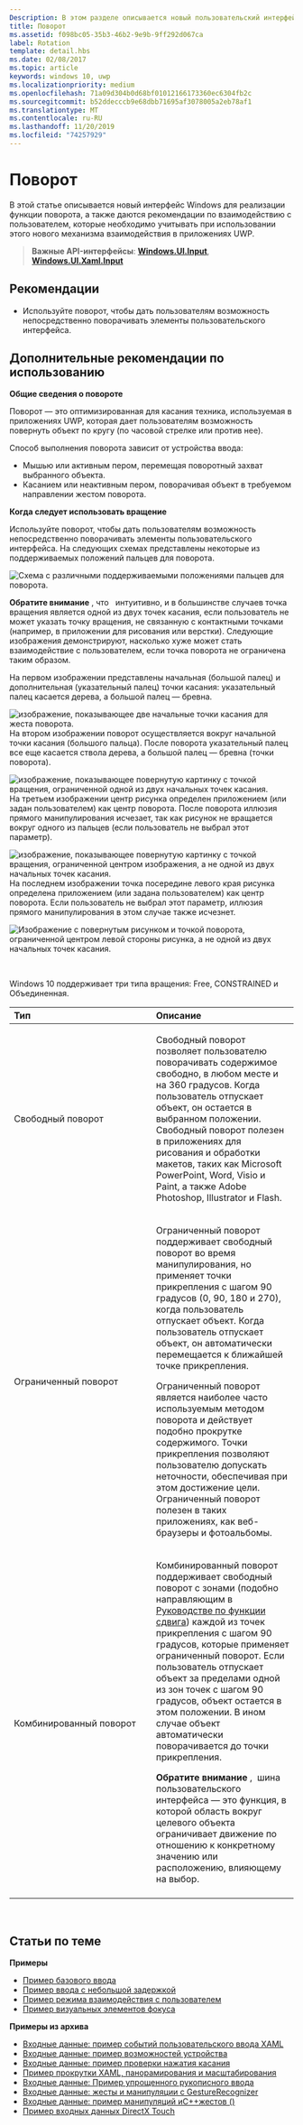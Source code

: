 ```yaml
---
Description: В этом разделе описывается новый пользовательский интерфейс Windows для вращения и приводятся рекомендации по работе с пользователем, которые следует учитывать при использовании этого нового механизма взаимодействия в приложении UWP.
title: Поворот
ms.assetid: f098bc05-35b3-46b2-9e9b-9ff292d067ca
label: Rotation
template: detail.hbs
ms.date: 02/08/2017
ms.topic: article
keywords: windows 10, uwp
ms.localizationpriority: medium
ms.openlocfilehash: 71a09d304b0d68bf01012166173360ec6304fb2c
ms.sourcegitcommit: b52ddecccb9e68dbb71695af3078005a2eb78af1
ms.translationtype: MT
ms.contentlocale: ru-RU
ms.lasthandoff: 11/20/2019
ms.locfileid: "74257929"
---
```

# <a name="rotation"></a>Поворот


В этой статье описывается новый интерфейс Windows для реализации функции поворота, а также даются рекомендации по взаимодействию с пользователем, которые необходимо учитывать при использовании этого нового механизма взаимодействия в приложениях UWP.

> **Важные API-интерфейсы**: [**Windows.UI.Input**](https://docs.microsoft.com/uwp/api/Windows.UI.Input), [**Windows.UI.Xaml.Input**](https://docs.microsoft.com/uwp/api/Windows.UI.Xaml.Input)

## <a name="dos-and-donts"></a>Рекомендации

-   Используйте поворот, чтобы дать пользователям возможность непосредственно поворачивать элементы пользовательского интерфейса.

## <a name="additional-usage-guidance"></a>Дополнительные рекомендации по использованию


**Общие сведения о повороте**

Поворот — это оптимизированная для касания техника, используемая в приложениях UWP, которая дает пользователям возможность повернуть объект по кругу (по часовой стрелке или против нее).

Способ выполнения поворота зависит от устройства ввода:

-   Мышью или активным пером, перемещая поворотный захват выбранного объекта.
-   Касанием или неактивным пером, поворачивая объект в требуемом направлении жестом поворота.

**Когда следует использовать вращение**

Используйте поворот, чтобы дать пользователям возможность непосредственно поворачивать элементы пользовательского интерфейса. На следующих схемах представлены некоторые из поддерживаемых положений пальцев для поворота.

![Схема с различными поддерживаемыми положениями пальцев для поворота.](images/ux-rotate-positions.png)

**Обратите внимание** , что   интуитивно, и в большинстве случаев точка вращения является одной из двух точек касания, если пользователь не может указать точку вращения, не связанную с контактными точками (например, в приложении для рисования или верстки). Следующие изображения демонстрируют, насколько хуже может стать взаимодействие с пользователем, если точка поворота не ограничена таким образом.

На первом изображении представлены начальная (большой палец) и дополнительная (указательный палец) точки касания: указательный палец касается дерева, а большой палец — бревна.

![изображение, показывающее две начальные точки касания для жеста поворота.](images/ux-rotate-points1.png)
На втором изображении поворот осуществляется вокруг начальной точки касания (большого пальца). После поворота указательный палец все еще касается ствола дерева, а большой палец — бревна (точки поворота).

![изображение, показывающее повернутую картинку с точкой вращения, ограниченной одной из двух начальных точек касания.](images/ux-rotate-points2.png)
На третьем изображении центр рисунка определен приложением (или задан пользователем) как центр поворота. После поворота иллюзия прямого манипулирования исчезает, так как рисунок не вращается вокруг одного из пальцев (если пользователь не выбрал этот параметр).

![изображение, показывающее повернутую картинку с точкой вращения, ограниченной центром изображения, а не одной из двух начальных точек касания.](images/ux-rotate-points3.png)
На последнем изображении точка посередине левого края рисунка определена приложением (или задана пользователем) как центр поворота. Если пользователь не выбрал этот параметр, иллюзия прямого манипулирования в этом случае также исчезнет.

![Изображение с повернутым рисунком и точкой поворота, ограниченной центром левой стороны рисунка, а не одной из двух начальных точек касания.](images/ux-rotate-points4.png)

 

Windows 10 поддерживает три типа вращения: Free, CONSTRAINED и Объединенная.

<table>
<colgroup>
<col width="50%" />
<col width="50%" />
</colgroup>
<thead>
<tr class="header">
<th align="left">Тип</th>
<th align="left">Описание</th>
</tr>
</thead>
<tbody>
<tr class="odd">
<td align="left">Свободный поворот</td>
<td align="left"><p>Свободный поворот позволяет пользователю поворачивать содержимое свободно, в любом месте и на 360 градусов. Когда пользователь отпускает объект, он остается в выбранном положении. Свободный поворот полезен в приложениях для рисования и обработки макетов, таких как Microsoft PowerPoint, Word, Visio и Paint, а также Adobe Photoshop, Illustrator и Flash.</p></td>
</tr>
<tr class="even">
<td align="left">Ограниченный поворот</td>
<td align="left"><p>Ограниченный поворот поддерживает свободный поворот во время манипулирования, но применяет точки прикрепления с шагом 90 градусов (0, 90, 180 и 270), когда пользователь отпускает объект. Когда пользователь отпускает объект, он автоматически перемещается к ближайшей точке прикрепления.</p>
<p>Ограниченный поворот является наиболее часто используемым методом поворота и действует подобно прокрутке содержимого. Точки прикрепления позволяют пользователю допускать неточности, обеспечивая при этом достижение цели. Ограниченный поворот полезен в таких приложениях, как веб-браузеры и фотоальбомы.</p></td>
</tr>
<tr class="odd">
<td align="left">Комбинированный поворот</td>
<td align="left"><p>Комбинированный поворот поддерживает свободный поворот с зонами (подобно направляющим в <a href="guidelines-for-panning.md">Руководстве по функции сдвига</a>) каждой из точек прикрепления с шагом 90 градусов, которые применяет ограниченный поворот. Если пользователь отпускает объект за пределами одной из зон точек с шагом 90 градусов, объект остается в этом положении. В ином случае объект автоматически поворачивается до точки прикрепления.</p>
<div class="alert">
<strong>Обратите внимание</strong> ,  шина пользовательского интерфейса — это функция, в которой область вокруг целевого объекта ограничивает движение по отношению к конкретному значению или расположению, влияющему на выбор.
</div>
<div>
 
</div></td>
</tr>
</tbody>
</table>

 

## <a name="related-topics"></a>Статьи по теме


**Примеры**
* [Пример базового ввода](https://github.com/Microsoft/Windows-universal-samples/tree/master/Samples/BasicInput)
* [Пример ввода с небольшой задержкой](https://github.com/Microsoft/Windows-universal-samples/tree/master/Samples/LowLatencyInput)
* [Пример режима взаимодействия с пользователем](https://github.com/Microsoft/Windows-universal-samples/tree/master/Samples/UserInteractionMode)
* [Пример визуальных элементов фокуса](https://github.com/Microsoft/Windows-universal-samples/tree/master/Samples/XamlFocusVisuals)

**Примеры из архива**
* [Входные данные: пример событий пользовательского ввода XAML](https://code.msdn.microsoft.com/windowsapps/Input-3dff271b)
* [Входные данные: пример возможностей устройства](https://code.msdn.microsoft.com/windowsapps/Input-device-capabilities-31b67745)
* [Входные данные: пример проверки нажатия касания](https://code.msdn.microsoft.com/windowsapps/Touch-Hit-Testing-sample-5e35c690)
* [Пример прокрутки XAML, панорамирования и масштабирования](https://code.msdn.microsoft.com/windowsapps/xaml-scrollviewer-pan-and-949d29e9)
* [Входные данные: Пример упрощенного рукописного ввода](https://code.msdn.microsoft.com/windowsapps/Input-simplified-ink-sample-11614bbf)
* [Входные данные: жесты и манипуляции с GestureRecognizer](https://docs.microsoft.com/samples/browse/?redirectedfrom=MSDN-samples)
* [Входные данные: пример манипуляций иC++жестов ()](https://code.msdn.microsoft.com/windowsapps/Manipulations-and-gestures-362b6b59)
* [Пример входных данных DirectX Touch](https://code.msdn.microsoft.com/windowsapps/Simple-Direct3D-Touch-f98db97e)
 

 




